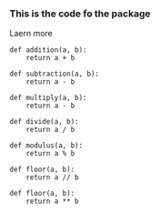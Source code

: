 ### This is the code fo the package
Laern more

```
def addition(a, b):
    return a + b

def subtraction(a, b):
    return a - b

def multiply(a, b):
    return a - b

def divide(a, b):
    return a / b

def modulus(a, b):
    return a % b

def floor(a, b):
    return a // b

def floor(a, b):
    return a ** b

```



